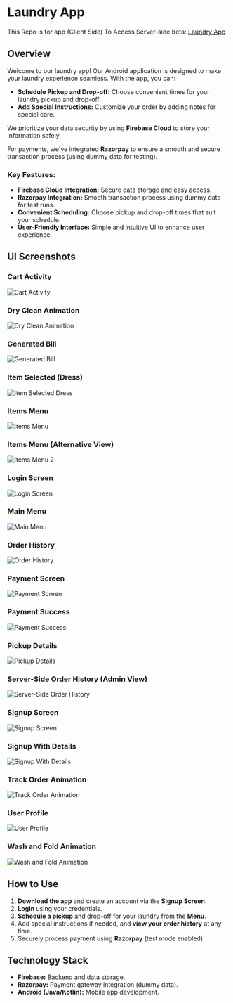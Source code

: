 # Laundry App
This Repo is for app (Client Side)
To Access Server-side beta: [Laundry App](https://laundry-1553d.web.app/)

## Overview
Welcome to our laundry app! Our Android application is designed to make your laundry experience seamless. With the app, you can:

- **Schedule Pickup and Drop-off:** Choose convenient times for your laundry pickup and drop-off.
- **Add Special Instructions:** Customize your order by adding notes for special care.

We prioritize your data security by using **Firebase Cloud** to store your information safely. 

For payments, we've integrated **Razorpay** to ensure a smooth and secure transaction process (using dummy data for testing).

### Key Features:
- **Firebase Cloud Integration:** Secure data storage and easy access.
- **Razorpay Integration:** Smooth transaction process using dummy data for test runs.
- **Convenient Scheduling:** Choose pickup and drop-off times that suit your schedule.
- **User-Friendly Interface:** Simple and intuitive UI to enhance user experience.

## UI Screenshots

### Cart Activity
![Cart Activity](ui/cart%20activity.jpeg)

### Dry Clean Animation
![Dry Clean Animation](ui/dry%20clean%20anim.jpeg)

### Generated Bill
![Generated Bill](ui/generated%20bill.jpeg)

### Item Selected (Dress)
![Item Selected Dress](ui/item%20selected%20dress.jpeg)

### Items Menu
![Items Menu](ui/items%20menu.jpeg)

### Items Menu (Alternative View)
![Items Menu 2](ui/items%20menu%202.jpeg)

### Login Screen
![Login Screen](ui/login.jpeg)

### Main Menu
![Main Menu](ui/menu.jpeg)

### Order History
![Order History](ui/order%20history.jpeg)

### Payment Screen
![Payment Screen](ui/payment.jpeg)

### Payment Success
![Payment Success](ui/payment%20success.jpeg)

### Pickup Details
![Pickup Details](ui/pick%20detail.jpeg)

### Server-Side Order History (Admin View)
![Server-Side Order History](ui/server%20side%20order%20history%20admin.png)

### Signup Screen
![Signup Screen](ui/signup.jpeg)

### Signup With Details
![Signup With Details](ui/signup%20with%20detail.jpeg)

### Track Order Animation
![Track Order Animation](ui/track%20order%20anim.jpeg)

### User Profile
![User Profile](ui/user%20profile.jpeg)

### Wash and Fold Animation
![Wash and Fold Animation](ui/wash%20and%20fold%20animation.jpeg)

## How to Use
1. **Download the app** and create an account via the **Signup Screen**.
2. **Login** using your credentials.
3. **Schedule a pickup** and drop-off for your laundry from the **Menu**.
4. Add special instructions if needed, and **view your order history** at any time.
5. Securely process payment using **Razorpay** (test mode enabled).

## Technology Stack
- **Firebase:** Backend and data storage.
- **Razorpay:** Payment gateway integration (dummy data).
- **Android (Java/Kotlin):** Mobile app development.

